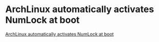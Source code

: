 # ArchLinux automatically activates NumLock at boot
[ArchLinux automatically activates NumLock at boot](https://aiwithcloud.com/2022/09/19/archlinux_automatically_activates_numlock_at_boot/)